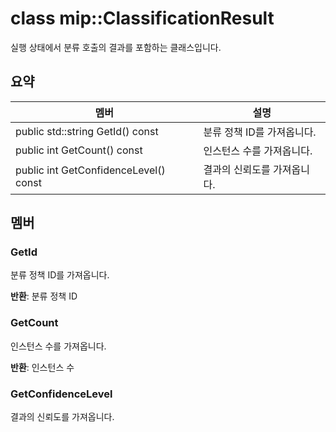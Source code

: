 # <a name="class-mipclassificationresult"></a>class mip::ClassificationResult 
실행 상태에서 분류 호출의 결과를 포함하는 클래스입니다.
  
## <a name="summary"></a>요약
 멤버                        | 설명                                
--------------------------------|---------------------------------------------
 public std::string GetId() const  |  분류 정책 ID를 가져옵니다.
 public int GetCount() const  |  인스턴스 수를 가져옵니다.
 public int GetConfidenceLevel() const  |  결과의 신뢰도를 가져옵니다.
  
## <a name="members"></a>멤버
  
### <a name="getid"></a>GetId
분류 정책 ID를 가져옵니다.

  
**반환**: 분류 정책 ID
  
### <a name="getcount"></a>GetCount
인스턴스 수를 가져옵니다.

  
**반환**: 인스턴스 수
  
### <a name="getconfidencelevel"></a>GetConfidenceLevel
결과의 신뢰도를 가져옵니다.